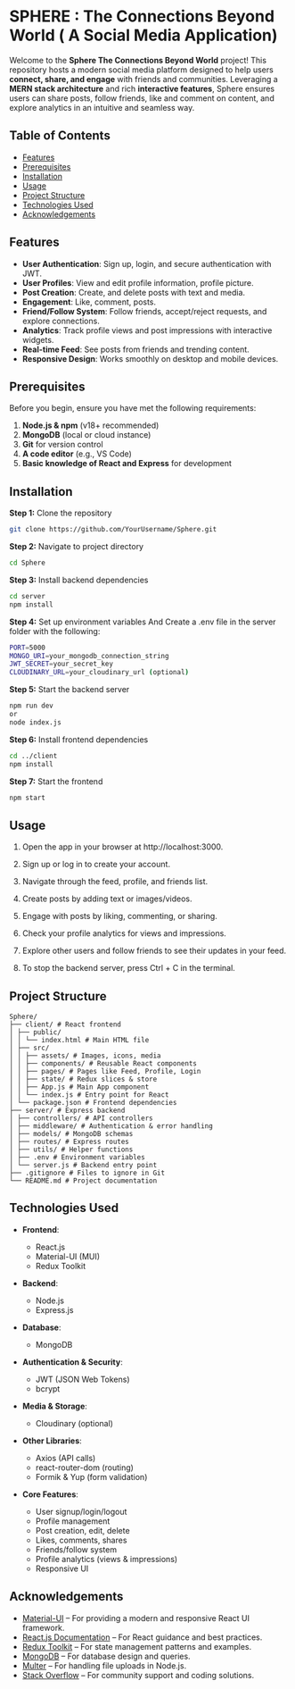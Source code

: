 # SPHERE : The Connections Beyond World ( A Social Media Application)

Welcome to the **Sphere The Connections Beyond World** project! This repository hosts a modern social media platform designed to help users **connect, share, and 
engage** with friends and communities. Leveraging a **MERN stack architecture** and rich **interactive features**, Sphere ensures users can share posts, follow 
friends, like and comment on content, and explore analytics in an intuitive and seamless way.

## Table of Contents
- [Features](#features)
- [Prerequisites](#prerequisites)
- [Installation](#installation)
- [Usage](#usage)
- [Project Structure](#project-structure)
- [Technologies Used](#technologies-used)
- [Acknowledgements](#acknowledgements)

## Features

- **User Authentication**: Sign up, login, and secure authentication with JWT.  
- **User Profiles**: View and edit profile information, profile picture.
- **Post Creation**: Create, and delete posts with text and media.  
- **Engagement**: Like, comment, posts.  
- **Friend/Follow System**: Follow friends, accept/reject requests, and explore connections.  
- **Analytics**: Track profile views and post impressions with interactive widgets.  
- **Real-time Feed**: See posts from friends and trending content.  
- **Responsive Design**: Works smoothly on desktop and mobile devices.

## Prerequisites
Before you begin, ensure you have met the following requirements:

1. **Node.js & npm** (v18+ recommended)  
2. **MongoDB** (local or cloud instance)  
3. **Git** for version control  
4. **A code editor** (e.g., VS Code)  
5. **Basic knowledge of React and Express** for development

## Installation

__Step 1:__ Clone the repository
```bash
git clone https://github.com/YourUsername/Sphere.git
```
__Step 2:__ Navigate to project directory
```bash
cd Sphere
```
__Step 3:__ Install backend dependencies
```bash
cd server
npm install
```
__Step 4:__ Set up environment variables And Create a .env file in the server folder with the following:
```bash
PORT=5000
MONGO_URI=your_mongodb_connection_string
JWT_SECRET=your_secret_key
CLOUDINARY_URL=your_cloudinary_url (optional)
```
__Step 5:__ Start the backend server
```bash
npm run dev
or
node index.js
```
__Step 6:__ Install frontend dependencies
```bash
cd ../client
npm install
```
__Step 7:__ Start the frontend
```bash
npm start
```
## Usage
1. Open the app in your browser at http://localhost:3000.

2. Sign up or log in to create your account.

3. Navigate through the feed, profile, and friends list.

4. Create posts by adding text or images/videos.

5. Engage with posts by liking, commenting, or sharing.

6. Check your profile analytics for views and impressions.

7. Explore other users and follow friends to see their updates in your feed.

8. To stop the backend server, press Ctrl + C in the terminal.

## Project Structure
```
Sphere/
├── client/ # React frontend
│ ├── public/
│ │ └── index.html # Main HTML file
│ ├── src/
│ │ ├── assets/ # Images, icons, media
│ │ ├── components/ # Reusable React components
│ │ ├── pages/ # Pages like Feed, Profile, Login
│ │ ├── state/ # Redux slices & store
│ │ ├── App.js # Main App component
│ │ └── index.js # Entry point for React
│ └── package.json # Frontend dependencies
├── server/ # Express backend
│ ├── controllers/ # API controllers
│ ├── middleware/ # Authentication & error handling
│ ├── models/ # MongoDB schemas
│ ├── routes/ # Express routes
│ ├── utils/ # Helper functions
│ ├── .env # Environment variables
│ └── server.js # Backend entry point
├── .gitignore # Files to ignore in Git
└── README.md # Project documentation

```
## Technologies Used

- **Frontend**:  
  - React.js  
  - Material-UI (MUI)  
  - Redux Toolkit  

- **Backend**:  
  - Node.js  
  - Express.js  

- **Database**:  
  - MongoDB  

- **Authentication & Security**:  
  - JWT (JSON Web Tokens)  
  - bcrypt  

- **Media & Storage**:  
  - Cloudinary (optional)  

- **Other Libraries**:  
  - Axios (API calls)  
  - react-router-dom (routing)  
  - Formik & Yup (form validation)  

- **Core Features**:  
  - User signup/login/logout  
  - Profile management  
  - Post creation, edit, delete  
  - Likes, comments, shares  
  - Friends/follow system  
  - Profile analytics (views & impressions)  
  - Responsive UI
 
## Acknowledgements

- [Material-UI](https://mui.com/) – For providing a modern and responsive React UI framework.  
- [React.js Documentation](https://reactjs.org/docs/getting-started.html) – For React guidance and best practices.  
- [Redux Toolkit](https://redux-toolkit.js.org/) – For state management patterns and examples.  
- [MongoDB](https://www.mongodb.com/) – For database design and queries.  
- [Multer](https://github.com/expressjs/multer) – For handling file uploads in Node.js.  
- [Stack Overflow](https://stackoverflow.com/) – For community support and coding solutions.


